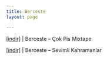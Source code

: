 ```yaml
---
title: Berceste
layout: page

---
```

<a href="https://cloud.mail.ru/public/de37fcce3707/Berceste%20-%20Cok%20Pis%20Mixtape" target="_blank">[indir]</a>   |   Berceste &#8211; Çok Pis Mixtape

<a href="https://cloud.mail.ru/public/5cf9733328d4/Berceste%20-%20Sevimli%20Kahramanlar" target="_blank">[indir]</a>   |   Berceste &#8211; Sevimli Kahramanlar